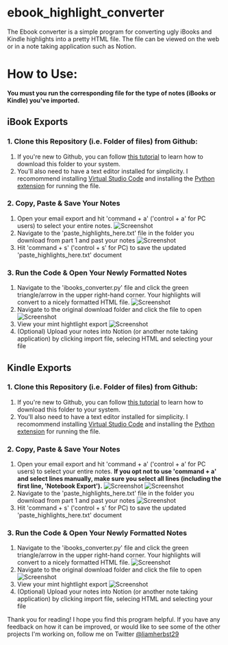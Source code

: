 # ebook_highlight_converter
The Ebook converter is a simple program for converting ugly iBooks and Kindle highlights into a pretty HTML file. The file can be viewed on the web or in a note taking application such as Notion.

# How to Use:
**You must you run the corresponding file for the type of notes (iBooks or Kindle) you've imported.**

## iBook Exports
### 1. Clone this Repository (i.e. Folder of files) from Github:
1. If you're new to Github, you can follow [this tutorial](https://docs.github.com/en/free-pro-team@latest/github/creating-cloning-and-archiving-repositories/cloning-a-repository) to learn how to download this folder to your system. 
2. You'll also need to have a text editor installed for simplicity. I recomommend installing [Virtual Studio Code](https://code.visualstudio.com/download) and installing the [Python extension](https://marketplace.visualstudio.com/items?itemName=ms-python.python) for running the file.
### 2. Copy, Paste & Save Your Notes
1. Open your email export and hit 'command + a' ('control + a' for PC users) to select your entire notes. 
![Screenshot](readme_photos/ibook_copy_example.png)
2. Navigate to the 'paste_highlights_here.txt' file in the folder you download from part 1 and past your notes
![Screenshot](readme_photos/paste_here.png)
3. Hit 'command + s' ('control + s' for PC) to save the updated 'paste_highlights_here.txt' document

### 3. Run the Code & Open Your Newly Formatted Notes
1. Navigate to the 'ibooks_converter.py' file and click the green triangle/arrow in the upper right-hand corner. Your highlights will convert to a nicely formatted HTML file.
![Screenshot](readme_photos/ibook_run.png)
2. Navigate to the original download folder and click the file to open
![Screenshot](readme_photos/ibook_click_formatted_file.png)
3. View your mint hightlight export
![Screenshot](readme_photos/ibook_exported_file.png)
4. (Optional) Upload your notes into Notion (or another note taking application) by clicking import file, selecing HTML and selecting your file

## Kindle Exports
### 1. Clone this Repository (i.e. Folder of files) from Github:
1. If you're new to Github, you can follow [this tutorial](https://docs.github.com/en/free-pro-team@latest/github/creating-cloning-and-archiving-repositories/cloning-a-repository) to learn how to download this folder to your system. 
2. You'll also need to have a text editor installed for simplicity. I recomommend installing [Virtual Studio Code](https://code.visualstudio.com/download) and installing the [Python extension](https://marketplace.visualstudio.com/items?itemName=ms-python.python) for running the file.
### 2. Copy, Paste & Save Your Notes
1. Open your email export and hit 'command + a' ('control + a' for PC users) to select your entire notes. **If you opt not to use 'command + a' and select lines manually, make sure you select all lines (including the first line, 'Notebook Export').**
![Screenshot](readme_photos/kindle_copy_p1.png)
![Screenshot](readme_photos/kindle_copy_p2.png)
2. Navigate to the 'paste_highlights_here.txt' file in the folder you download from part 1 and past your notes
![Screenshot](readme_photos/paste_here.png)
3. Hit 'command + s' ('control + s' for PC) to save the updated 'paste_highlights_here.txt' document

### 3. Run the Code & Open Your Newly Formatted Notes
1. Navigate to the 'ibooks_converter.py' file and click the green triangle/arrow in the upper right-hand corner. Your highlights will convert to a nicely formatted HTML file.
![Screenshot](readme_photos/kindle_run.png)
2. Navigate to the original download folder and click the file to open
![Screenshot](readme_photos/kindle_click_formatted_file.png)
3. View your mint hightlight export
![Screenshot](readme_photos/kindle_exported_file.png)
4. (Optional) Upload your notes into Notion (or another note taking application) by clicking import file, selecing HTML and selecting your file

Thank you for reading! I hope you find this program helpful. If you have any feedback on how it can be improved, or would like to see some of the other projects I'm working on, follow me on Twitter [@liamherbst29](https://twitter.com/liamherbst29)
